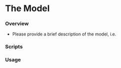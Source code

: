 # The Model

### Overview

- Please provide a brief description of the model, i.e. 

### Scripts 


### Usage 